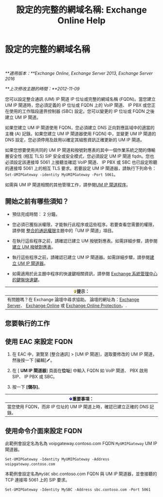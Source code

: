 ﻿---
title: '設定的完整的網域名稱: Exchange Online Help'
TOCTitle: 設定的完整的網域名稱
ms:assetid: af093f87-59b7-44a8-a9a2-8f17f0cc7db8
ms:mtpsurl: https://technet.microsoft.com/zh-tw/library/Ee423553(v=EXCHG.150)
ms:contentKeyID: 50473972
ms.date: 05/23/2018
mtps_version: v=EXCHG.150
ms.translationtype: MT
---

# 設定的完整的網域名稱

 

_**適用版本：**Exchange Online, Exchange Server 2013, Exchange Server 2016_

_**上次修改主題的時間：**2012-11-09_

您可以設定整合通訊 (UM) IP 閘道 IP 位址或完整的網域名稱 (FQDN)。當您建立 UM IP 閘道時，您必須定義的 IP 位址或 FQDN 上的 VoIP 閘道、 IP PBX 或您正在使用的工作階段邊界控制器 (SBC) 設定。您可以變更的 IP 位址或 FQDN 之後建立 UM IP 閘道。

如果您建立 UM IP 閘道使用 FQDN，您必須建立 DNS 正向對應區域中的適當的主機 (A) 記錄。如果您建立 UM IP 閘道器使用 FQDN\] 中，並變更 UM IP 閘道的 DNS 設定，您必須停用及啟用以確定其組態資訊正確更新的 UM IP 閘道。

如果您想要使用共同的 UM IP 閘道和撥號對應表的其中一個作業系統之間的傳輸層安全性 (相互 TLS) SIP 安全或安全模式，您必須設定 UM IP 閘道 fqdn。您也必須設定該連接埠 5061 上接聽並確認 VoIP 閘道、 IP PBX 或 SBC 也已設定聆聽的連接埠 5061 上的相互 TLS 要求。若要設定 UM IP 閘道器，請執行下列命令： `Set-UMIPGateway -identity MyUMIPGateway -Port 5061`。

如需與 UM IP 閘道相關的其他管理工作，請參閱[UM IP 閘道程序](um-ip-gateway-procedures-exchange-2013-help.md)。

## 開始之前有哪些須知？

  - 預估完成時間： 2 分鐘。

  - 您必須已獲指派權限，才能執行此程序或這些程序。若要查看您需要的權限，請參閱 [整合的通訊權限](unified-messaging-permissions-exchange-2013-help.md)主題中的「UM IP 閘道」項目。

  - 在執行這些程序之前，請確認已建立 UM 撥號對應表。如需詳細步驟，請參閱[建立 UM 撥號對應表](create-a-um-dial-plan-exchange-2013-help.md)。

  - 執行這些程序之前，請確認已建立 UM IP 閘道器。如需詳細步驟，請參閱[建立 UM IP 閘道器](create-a-um-ip-gateway-exchange-2013-help.md)。

  - 如需適用於此主題中程序的快速鍵相關資訊，請參閱 [Exchange 系統管理中心的鍵盤快速鍵](keyboard-shortcuts-in-the-exchange-admin-center-exchange-online-protection-help.md)。

<table>
<thead>
<tr class="header">
<th><img src="images/Bb124558.tip(EXCHG.150).gif" title="提示" alt="提示" />提示：</th>
</tr>
</thead>
<tbody>
<tr class="odd">
<td>有問題嗎？在 Exchange 論壇中尋求協助。 論壇的網址為：<a href="https://go.microsoft.com/fwlink/p/?linkid=60612">Exchange Server</a>、 <a href="https://go.microsoft.com/fwlink/p/?linkid=267542">Exchange Online</a> 或 <a href="https://go.microsoft.com/fwlink/p/?linkid=285351">Exchange Online Protection</a>。.</td>
</tr>
</tbody>
</table>


## 您要執行的工作

## 使用 EAC 來設定 FQDN

1.  在 EAC 中，瀏覽至 \[整合通訊\] \> \[UM IP 閘道\]，選取要修改的 UM IP 閘道，然後按一下 \[編輯\]![編輯圖示](images/JJ218640.6f53ccb2-1f13-4c02-bea0-30690e6ea71d(EXCHG.150).gif "編輯圖示")。

2.  在 \[ **UM IP 閘道器**\] 頁面在**位址**\] 中輸入 FQDN 如 VoIP 閘道、 PBX 啟用 SIP、 IP PBX 或 SBC。

3.  按一下 **\[儲存\]**。

<table>
<thead>
<tr class="header">
<th><img src="images/Bb124558.important(EXCHG.150).gif" title="重要事項" alt="重要事項" />重要事項：</th>
</tr>
</thead>
<tbody>
<tr class="odd">
<td>當您使用 FQDN，而非 IP 位址的 UM IP 閘道上時，確認已建立正確的 DNS 記錄。</td>
</tr>
</tbody>
</table>


## 使用命令介面來設定 FQDN

此範例會設定名為名為 voipgateway.contoso.com FQDN `MyUMIPGateway` UM IP 閘道器。

    Set-UMIPGateway -Identity MyUMIPGateway -Address voipgateway.contoso.com

本範例會設定名為`MySBC` sbc.contoso.com FQDN 與 UM IP 閘道器，並會接聽的 TCP 連接埠 5061 上的 SIP 要求。

    Set-UMIPGateway -Identity MySBC -Address sbc.contoso.com -Port 5061

